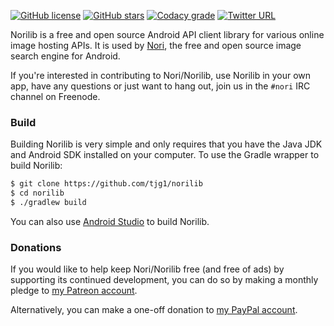 [![GitHub license](https://img.shields.io/badge/license-ISC-blue.svg)](https://raw.githubusercontent.com/tjg1/norilib/master/LICENSE)
[![GitHub stars](https://img.shields.io/github/stars/tjg1/norilib.svg)](https://github.com/tjg1/norilib/stargazers)
[![Codacy grade](https://img.shields.io/codacy/grade/ccfe6dee223944a08a7f5b01e15cfd6d.svg?maxAge=2592000)](https://www.codacy.com/app/tjg1/norilib)
[![Twitter URL](https://img.shields.io/twitter/url/http/shields.io.svg?style=social&maxAge=2592000)](https://twitter.com/Nori_Android)

Norilib is a free and open source Android API client library for various online image hosting APIs. It is used by [Nori](https://github.com/tjg1/nori), the free and open source image search engine for Android.

If you're interested in contributing to Nori/Norilib, use Norilib in your own app, have any questions or just want to hang out, join us in the `#nori` IRC channel on Freenode.

### Build ###

Building Norilib is very simple and only requires that you have the Java JDK and Android SDK installed on your computer. To use the Gradle wrapper to build Norilib:

```bash
$ git clone https://github.com/tjg1/norilib
$ cd norilib
$ ./gradlew build
```

You can also use [Android Studio](https://developer.android.com/studio/index.html) to build Norilib.

### Donations ###

If you would like to help keep Nori/Norilib free (and free of ads) by supporting its continued development, you can do so by making a monthly pledge to [my Patreon account](https://www.patreon.com/user?u=3696048).

Alternatively, you can make a one-off donation to [my PayPal account](https://www.paypal.com/cgi-bin/webscr?cmd=_s-xclick&hosted_button_id=FSVJZBNKMVZ9J).
